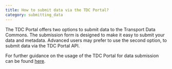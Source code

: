 ```yaml
---
title: How to submit data via the TDC Portal?
category: submitting_data
---
```


The TDC Portal offers two options to submit data to the Transport Data Commons. The submission form is designed to make it easy to submit your data and metadata. Advanced users may prefer to use the second option, to submit data via the TDC Portal API.

For further guidance on the usage of the TDC Portal for data submission can be found [here](https://transport-data--45.org.readthedocs.build/en/45/howto/portal.html).
